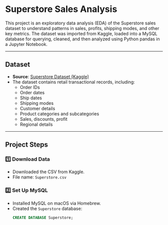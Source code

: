 # Superstore Sales Analysis

This project is an exploratory data analysis (EDA) of the Superstore sales dataset to understand patterns in sales, profits, shipping modes, and other key metrics. The dataset was imported from Kaggle, loaded into a MySQL database for querying, cleaned, and then analyzed using Python pandas in a Jupyter Notebook.

---

## Dataset

- **Source**: [Superstore Dataset (Kaggle)](https://www.kaggle.com/datasets/vivek468/superstore-dataset-final)
- The dataset contains retail transactional records, including:
  - Order IDs
  - Order dates
  - Ship dates
  - Shipping modes
  - Customer details
  - Product categories and subcategories
  - Sales, discounts, profit
  - Regional details

---

## Project Steps

### 1️⃣ Download Data

- Downloaded the CSV from Kaggle.
- File name: `Superstore.csv`

### 2️⃣ Set Up MySQL

- Installed MySQL on macOS via Homebrew.
- Created the `Superstore` database:
  ```sql
  CREATE DATABASE Superstore;
